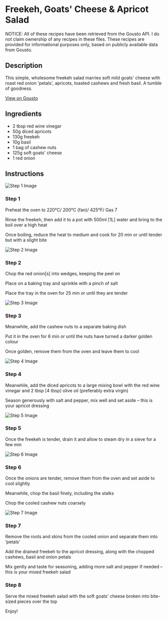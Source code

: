 # Freekeh, Goats' Cheese & Apricot Salad

NOTICE: All of these recipes have been retrieved from the Gousto API. I do not claim ownership of any recipes in these files. These recipes are provided for informational purposes only, based on publicly available data from Gousto.

## Description

This simple, wholesome freekeh salad marries soft mild goats' cheese with roast red onion 'petals', apricots, toasted cashews and fresh basil. A tumble of goodness. 

[View on Gousto](https://www.gousto.co.uk/recipes/cookbook/freekeh-goats-cheese-apricot-salad)

## Ingredients

- 2 tbsp red wine vinegar
- 50g diced apricots
- 130g freekeh
- 10g basil 
- 1 bag of cashew nuts
- 125g soft goats' cheese
- 1 red onion

## Instructions

![Step 1 Image](https://production-media.gousto.co.uk/cms/recipe-step-image/467_step-1-x200.jpg)

### Step 1

Preheat the oven to 220&deg;C/ 200&deg;C (fan)/ 425&deg;F/ Gas 7


Rinse the freekeh, then add it to a pot with 500ml <span class="text-danger">[1L]</span>&nbsp;water and bring to the boil over a high heat


Once boiling, reduce the heat to medium and cook for 20 min or until tender but with a slight bite

![Step 2 Image](https://production-media.gousto.co.uk/cms/recipe-step-image/467_step-2-x200.jpg)

### Step 2

Chop the red onion<span class="text-danger">[s]</span>&nbsp;into wedges, keeping the peel on


Place on a baking tray and sprinkle with a pinch of salt


Place the tray in the oven for 25 min or until they are tender

![Step 3 Image](https://production-media.gousto.co.uk/cms/recipe-step-image/467_step-3-x200.jpg)

### Step 3

Meanwhile, add the cashew nuts to a separate baking dish


Put it in the oven for 6 min or until the nuts have turned a darker golden colour


Once golden, remove them from the oven and leave them to cool

![Step 4 Image](https://production-media.gousto.co.uk/cms/recipe-step-image/467_step-4-x200.jpg)

### Step 4

Meanwhile, add the diced&nbsp;apricots&nbsp;to a large mixing bowl with the red wine vinegar and 2 tbsp <span class="text-danger">[4 tbsp]&nbsp;</span>olive oil (preferably extra virgin)


Season generously with salt and pepper, mix well and set aside &ndash; this is your apricot dressing

![Step 5 Image](https://production-media.gousto.co.uk/cms/recipe-step-image/467_step-5-x200.jpg)

### Step 5

Once the freekeh is tender, drain it and allow to steam dry in a sieve for a few min

![Step 6 Image](https://production-media.gousto.co.uk/cms/recipe-step-image/467_step-6-x200.jpg)

### Step 6

Once the onions are tender, remove them from the oven and set aside to cool slightly


Meanwhile, chop the basil finely, including the stalks


Chop the cooled cashew nuts coarsely&nbsp;

![Step 7 Image](https://production-media.gousto.co.uk/cms/recipe-step-image/467_step-7-x200.jpg)

### Step 7

Remove the roots and skins from the cooled onion and separate them into &lsquo;petals&rsquo;


Add the drained freekeh to the apricot dressing, along with the chopped cashews, basil and onion petals&nbsp;


Mix gently&nbsp;and taste for seasoning, adding more salt and pepper if needed &ndash; this is your mixed freekeh salad

### Step 8

Serve the mixed freekeh salad with the soft goats' cheese broken into bite-sized pieces over the top


Enjoy!

